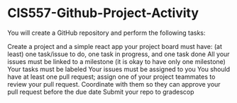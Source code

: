 # CIS557-Github-Project-Activity

You will create a GitHub repository and perform the following tasks:

Create a project and a simple react app
your project board must have: (at least) one task/issue to do, one task in progress, and one task done
All your issues must be linked to a milestone (it is okay to have only one milestone)
Your tasks must be labeled
Your issues must be assigned to you
You should have at least one pull request; assign one of your project teammates to review your pull request. Coordinate with them so they can approve your pull request before the due date
Submit your repo to gradescop
